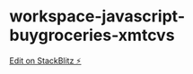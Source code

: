 # workspace-javascript-buygroceries-xmtcvs

[Edit on StackBlitz ⚡️](https://stackblitz.com/edit/workspace-javascript-buygroceries-xmtcvs)